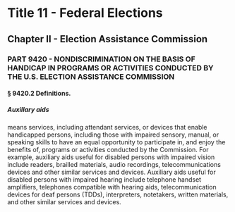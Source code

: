 
# Title 11 - Federal Elections
## Chapter II - Election Assistance Commission
### PART 9420 - NONDISCRIMINATION ON THE BASIS OF HANDICAP IN PROGRAMS OR ACTIVITIES CONDUCTED BY THE U.S. ELECTION ASSISTANCE COMMISSION
#### § 9420.2 Definitions.
##### Auxillary aids

means services, including attendant services, or devices that enable handicapped persons, including those with impaired sensory, manual, or speaking skills to have an equal opportunity to participate in, and enjoy the benefits of, programs or activities conducted by the Commission. For example, auxiliary aids useful for disabled persons with impaired vision include readers, brailled materials, audio recordings, telecommunications devices and other similar services and devices. Auxiliary aids useful for disabled persons with impaired hearing include telephone handset amplifiers, telephones compatible with hearing aids, telecommunication devices for deaf persons (TDDs), interpreters, notetakers, written materials, and other similar services and devices.
